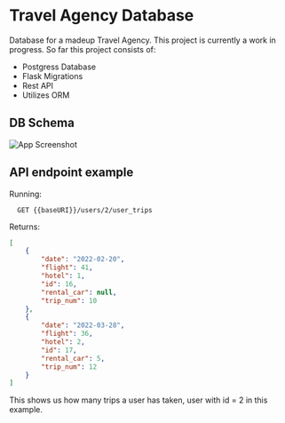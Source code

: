 
# Travel Agency Database

Database for a madeup Travel Agency. This project is currently a work in progress. 
So far this project consists of:

* Postgress Database
* Flask Migrations 
* Rest API
* Utilizes ORM 


## DB Schema

![App Screenshot](https://user-images.githubusercontent.com/39920381/209209572-e2bbfc65-92f0-4ee3-aa6a-1eb63269307c.png)


## API endpoint example
Running:

```http
  GET {{baseURI}}/users/2/user_trips
```
Returns:
```json
[
	{
		"date": "2022-02-20",
		"flight": 41,
		"hotel": 1,
		"id": 16,
		"rental_car": null,
		"trip_num": 10
	},
	{
		"date": "2022-03-28",
		"flight": 36,
		"hotel": 2,
		"id": 17,
		"rental_car": 5,
		"trip_num": 12
	}
]
```

This shows us how many trips a user has taken, user with id = 2 in this example. 
